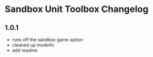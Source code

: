 # Sandbox Unit Toolbox Changelog

## 1.0.1

- runs off the sandbox game option
- cleaned up modinfo
- add readme
